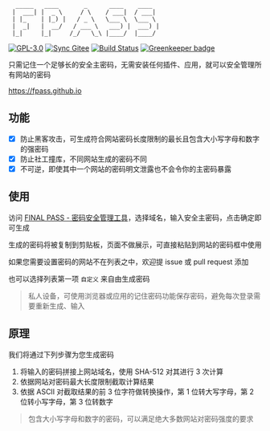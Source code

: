 ```
  _____   ____       _      ____    ____
 |  ___| |  _ \     / \    / ___|  / ___|
 | |_    | |_) |   / _ \   \___ \  \___ \
 |  _|   |  __/   / ___ \   ___) |  ___) |
 |_|     |_|     /_/   \_\ |____/  |____/
```

[![GPL-3.0](https://img.shields.io/badge/license-GPL--3.0-blue.svg)](LICENSE)
[![Sync Gitee](https://img.shields.io/badge/sync-gitee-green.svg)](https://gitee.com/fpass/fpass)
[![Build Status](https://travis-ci.org/fpass/fpass.svg?branch=master)](https://travis-ci.org/fpass/fpass)
[![Greenkeeper badge](https://badges.greenkeeper.io/fpass/fpass.svg)](https://greenkeeper.io)

只需记住一个足够长的安全主密码，无需安装任何插件、应用，就可以安全管理所有网站的密码

https://fpass.github.io

## 功能

* [x] 防止黑客攻击，可生成符合网站密码长度限制的最长且包含大小写字母和数字的强密码
* [x] 防止社工撞库，不同网站生成的密码不同
* [x] 不可逆，即使其中一个网站的密码明文泄露也不会令你的主密码暴露

## 使用

访问 [FINAL PASS - 密码安全管理工具](https://fpass.github.io)，选择域名，输入安全主密码，点击确定即可生成

生成的密码将被复制到剪贴板，页面不做展示，可直接粘贴到网站的密码框中使用

如果您需要设置密码的网站不在列表之中，欢迎提 issue 或 pull request 添加

也可以选择列表第一项 `自定义` 来自由生成密码

> 私人设备，可使用浏览器或应用的记住密码功能保存密码，避免每次登录需要重新生成、输入

## 原理

我们将通过下列步骤为您生成密码

1.  将输入的密码拼接上网站域名，使用 SHA-512 对其进行 3 次计算
1.  依据网站对密码最大长度限制截取计算结果
1.  依据 ASCII 对截取结果的前 3 位字符做转换操作，第 1 位转大写字母，第 2 位转小写字母，第 3 位转数字

> 包含大小写字母和数字的密码，可以满足绝大多数网站对密码强度的要求
